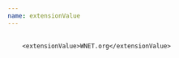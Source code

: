 ```yaml
---
name: extensionValue
---
```


<pre>
  <code>
    &lt;extensionValue&gt;WNET.org&lt;/extensionValue&gt;
  </code>
</pre>
